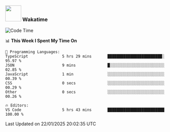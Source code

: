 ### <img src="https://media.giphy.com/media/VgCDAzcKvsR6OM0uWg/giphy.gif" width="50"> Wakatime

  <!--START_SECTION:waka-->
![Code Time](http://img.shields.io/badge/Code%20Time-1%2C475%20hrs%2027%20mins-blue)

📊 **This Week I Spent My Time On** 

```text
💬 Programming Languages: 
TypeScript               5 hrs 29 mins       ████████████████████████░   95.97 % 
JSON                     9 mins              █░░░░░░░░░░░░░░░░░░░░░░░░   02.85 % 
JavaScript               1 min               ░░░░░░░░░░░░░░░░░░░░░░░░░   00.39 % 
CSS                      0 secs              ░░░░░░░░░░░░░░░░░░░░░░░░░   00.29 % 
Other                    0 secs              ░░░░░░░░░░░░░░░░░░░░░░░░░   00.26 % 

🔥 Editors: 
VS Code                  5 hrs 43 mins       █████████████████████████   100.00 % 
```


 Last Updated on 22/01/2025 20:02:35 UTC
<!--END_SECTION:waka-->
